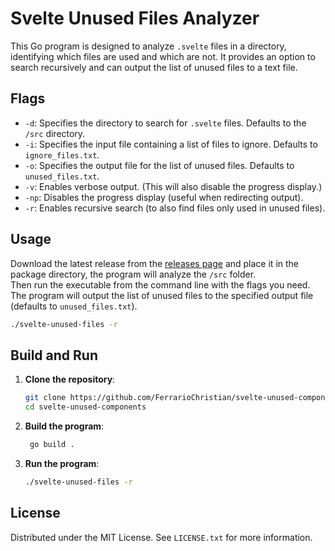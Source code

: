# Svelte Unused Files Analyzer
This Go program is designed to analyze `.svelte` files in a directory, identifying which files are used and which are not. It provides an option to search recursively and can output the list of unused files to a text file.

## Flags

- `-d`: Specifies the directory to search for `.svelte` files. Defaults to the `/src` directory.
- `-i`: Specifies the input file containing a list of files to ignore. Defaults to `ignore_files.txt`.
- `-o`: Specifies the output file for the list of unused files. Defaults to `unused_files.txt`.
- `-v`: Enables verbose output. (This will also disable the progress display.)
- `-np`: Disables the progress display (useful when redirecting output).
- `-r`: Enables recursive search (to also find files only used in unused files).

## Usage
  
  Download the latest release from the [releases page](https://github.com/FerrarioChristian/svelte-unused-components/releases) and place it in the package directory, the program will analyze the `/src` folder.\
  Then run the executable from the command line with the flags you need.\
  The program will output the list of unused files to the specified output file (defaults to `unused_files.txt`).

  ```sh
  ./svelte-unused-files -r
  ```

## Build and Run

1. **Clone the repository**:
   ```sh
   git clone https://github.com/FerrarioChristian/svelte-unused-components.git
   cd svelte-unused-components
   ```
2. **Build the program**:
   ```sh
    go build .
    ```
3. **Run the program**:
    ```sh
    ./svelte-unused-files -r
    ```

## License
Distributed under the MIT License. See `LICENSE.txt` for more information.
